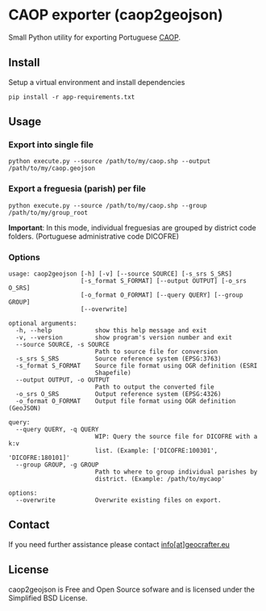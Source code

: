 # CAOP exporter (caop2geojson)

Small Python utility for exporting Portuguese [CAOP]('http://www.dgterritorio.pt/cartografia_e_geodesia/cartografia/carta_administrativa_oficial_de_portugal__caop_/caop_em_vigor/').

## Install
Setup a virtual environment and install dependencies

`pip install -r app-requirements.txt`

## Usage

### Export into single file

`python execute.py --source /path/to/my/caop.shp --output /path/to/my/caop.geojson`

### Export a freguesia (parish) per file

`python execute.py --source /path/to/my/caop.shp --group /path/to/my/group_root`

**Important**: In this mode, individual freguesias are grouped by district code folders. (Portuguese administrative code DICOFRE)

### Options

```
usage: caop2geojson [-h] [-v] [--source SOURCE] [-s_srs S_SRS]
                    [-s_format S_FORMAT] [--output OUTPUT] [-o_srs O_SRS]
                    [-o_format O_FORMAT] [--query QUERY] [--group GROUP]
                    [--overwrite]
```

```
optional arguments:
  -h, --help            show this help message and exit
  -v, --version         show program's version number and exit
  --source SOURCE, -s SOURCE
                        Path to source file for conversion
  -s_srs S_SRS          Source reference system (EPSG:3763)
  -s_format S_FORMAT    Source file format using OGR definition (ESRI
                        Shapefile)
  --output OUTPUT, -o OUTPUT
                        Path to output the converted file
  -o_srs O_SRS          Output reference system (EPSG:4326)
  -o_format O_FORMAT    Output file format using OGR definition (GeoJSON)

query:
  --query QUERY, -q QUERY
                        WIP: Query the source file for DICOFRE with a k:v
                        list. (Example: ['DICOFRE:100301', 'DICOFRE:180101]'
  --group GROUP, -g GROUP
                        Path to where to group individual parishes by
                        district. (Example: /path/to/mycaop'

options:
  --overwrite           Overwrite existing files on export.
```

## Contact

If you need further assistance please contact [info[at]geocrafter.eu](info@geocrafter.eu)

## License

caop2geojson is Free and Open Source sofware and is licensed under the Simplified BSD License.